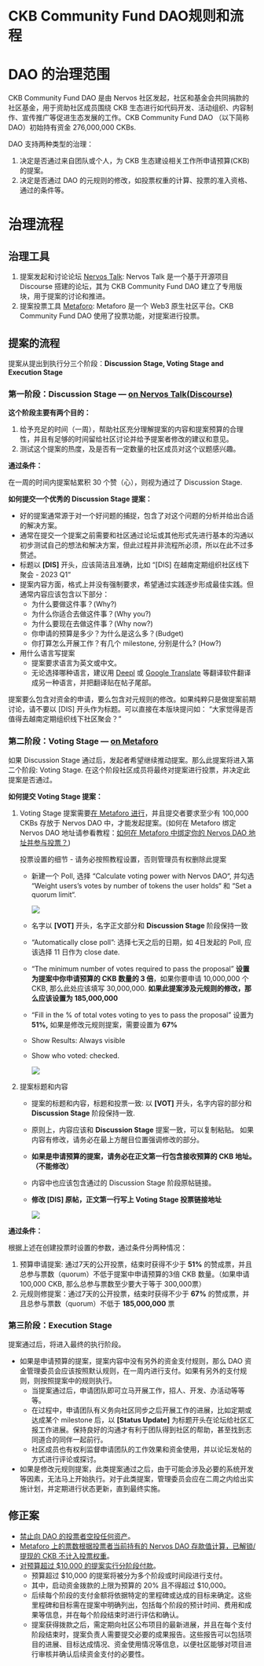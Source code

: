 # CKB Community Fund DAO规则和流程

# **DAO 的治理范围**

CKB Community Fund DAO 是由 Nervos 社区发起，社区和基金会共同捐款的社区基金，用于资助社区成员围绕 CKB 生态进行如代码开发、活动组织、内容制作、宣传推广等促进生态发展的工作。CKB Community Fund DAO （以下简称 DAO）初始持有资金 276,000,000 CKBs.

DAO 支持两种类型的治理：

1. 决定是否通过来自团队或个人，为 CKB 生态建设相关工作所申请预算(CKB)的提案。
2. 决定是否通过 DAO 的元规则的修改，如投票权重的计算、投票的准入资格、通过的条件等。

# 治理流程

## 治理工具

1. 提案发起和讨论论坛 [Nervos Talk](https://talk.nervos.org/c/ckb-community-fund-dao/65): Nervos Talk 是一个基于开源项目 Discourse 搭建的论坛，其为 CKB Community Fund DAO 建立了专用版块，用于提案的讨论和推进。
2. 提案投票工具 [Metaforo](https://dao.ckb.community/): Metaforo 是一个 Web3 原生社区平台。CKB Community Fund DAO 使用了投票功能，对提案进行投票。

## 提案的流程

提案从提出到执行分三个阶段：**Discussion Stage, Voting Stage and Execution Stage**

### 第一阶段：Discussion Stage — [on Nervos Talk(Discourse)](https://talk.nervos.org/c/ckb-community-fund-dao/65)

**这个阶段主要有两个目的：**

1. 给予充足的时间（一周），帮助社区充分理解提案的内容和提案预算的合理性，并且有足够的时间留给社区讨论并给予提案者修改的建议和意见。
2. 测试这个提案的热度，及是否有一定数量的社区成员对这个议题感兴趣。

**通过条件：**

在一周的时间内提案帖累积 30 个赞（心），则视为通过了 Discussion Stage.

**如何提交一个优秀的 Discussion Stage 提案：**

- 好的提案通常源于对一个好问题的捕捉，包含了对这个问题的分析并给出合适的解决方案。
- 通常在提交一个提案之前需要和社区通过论坛或其他形式先进行基本的沟通以初步测试自己的想法和解决方案，但此过程并非流程所必须，所以在此不过多赘述。
- 标题以 **[DIS]** 开头，应该简洁且准确，比如 “[DIS] 在越南定期组织社区线下聚会 - 2023 Q1“
- 提案内容方面，格式上并没有强制要求，希望通过实践逐步形成最佳实践。但通常内容应该包含以下部分：
    - 为什么要做这件事？(Why?)
    - 为什么你适合去做这件事？(Why you?)
    - 为什么要现在去做这件事？(Why now?)
    - 你申请的预算是多少？为什么是这么多？(Budget)
    - 你打算怎么开展工作？有几个 milestone, 分别是什么? (How?)
- 用什么语言写提案
    - 提案要求语言为英文或中文。
    - 无论选择哪种语言，建议用 [Deepl](https://www.deepl.com/translator) 或 [Google Translate](https://translate.google.com/) 等翻译软件翻译成另一种语言，并把翻译贴在帖子尾部。

提案要么包含对资金的申请，要么包含对元规则的修改。如果纯粹只是做提案前期讨论，请不要以 [DIS] 开头作为标题。可以直接在本版块提问如： “大家觉得是否值得去越南定期组织线下社区聚会？”

### 第二阶段：Voting Stage — [on Metaforo](https://dao.ckb.community/)

如果 Discussion Stage 通过后，发起者希望继续推动提案。那么此提案将进入第二个阶段: Voting Stage.  在这个阶段社区成员将最终对提案进行投票，并决定此提案是否通过。

**如何提交 Voting Stage 提案：**

1. Voting Stage 提案需要[在 Metaforo 进行](https://dao.ckb.community/)，并且提交者要求至少有 100,000 CKBs 存放于 Nervos DAO 中，才能发起提案。(如何在 Metaforo 绑定 Nervos DAO 地址请参看教程：[如何在 Metaforo 中绑定你的 Nervos DAO 地址并参与投票？](https://dao.ckb.community/thread/metaforo-nervos-dao-41912))

    投票设置的细节 - 请务必按照教程设置，否则管理员有权删除此提案

    - 新建一个 Poll, 选择 “Calculate voting power with Nervos DAO“, 并勾选 “Weight users’s votes by number of tokens the user holds“ 和 “Set a quorum limit“.


        ![](https://github.com/CKB-Community-Fund-DAO/rules/blob/main/assets/poll-setup-1.png?raw=true)

    - 名字以 **[VOT]** 开头，名字正文部分和 **Discussion Stage** 阶段保持一致
    - “Automatically close poll”: 选择七天之后的日期，如 4日发起的 Poll, 应该选择 11 日作为 close date.
    - “The minimum number of votes required to pass the proposal” **设置为提案中你申请预算的 CKB 数量的 3 倍**，如果你要申请 10,000,000 个 CKB, 那么此处应该填写 30,000,000. **如果此提案涉及元规则的修改，那么应该设置为 185,000,000**
    - “Fill in the % of total votes voting to yes to pass the proposal” 设置为 **51%,** 如果是修改元规则提案，需要设置为 **67%**
    - Show Results: Always visible
    - Show who voted: checked.

        ![](https://github.com/CKB-Community-Fund-DAO/rules/blob/main/assets/poll-setup-2.png?raw=true)


2. 提案标题和内容
    - 提案的标题和内容，标题和投票一致: 以 **[VOT]** 开头，名字内容的部分和 **Discussion Stage** 阶段保持一致.
    - 原则上，内容应该和 **Discussion Stage** 提案一致，可以复制粘贴。 如果内容有修改，请务必在最上方醒目位置强调修改的部分。
    - **如果是申请预算的提案，请务必在正文第一行包含接收预算的 CKB 地址。（不能修改）**
    - 内容中也应该包含通过的 Discussion Stage 阶段原帖链接。
    - **修改 [DIS] 原帖，正文第一行写上 Voting Stage 投票链接地址**

        ![](https://github.com/CKB-Community-Fund-DAO/rules/blob/main/assets/poll-setup-3.png?raw=true)

**通过条件：**

根据上述在创建投票时设置的参数，通过条件分两种情况：

1. 预算申请提案: 通过7天的公开投票，结束时获得不少于 **51%** 的赞成票，并且总参与票数（quorum）不低于提案中申请预算的3倍 CKB 数量。（如果申请 100,000 CKB, 那么总参与票数至少要大于等于 300,000票）
2. 元规则修提案：通过7天的公开投票，结束时获得不少于 **67%** 的赞成票，并且总参与票数（quorum）不低于 **185,000,000** 票

### 第三阶段：Execution Stage

提案通过后，将进入最终的执行阶段。

- 如果是申请预算的提案，提案内容中没有另外的资金支付规则，那么 DAO 资金管理委员会应该按照默认规则，在一周内进行支付。如果有另外的支付规则，则按照提案中的规则执行。
    - 当提案通过后，申请团队即可立马开展工作，招人、开发、办活动等等等。
    - 在过程中，申请团队有义务向社区同步之后开展工作的进展，比如定期或达成某个 milestone 后，以 **[Status Update]** 为标题开头在论坛给社区汇报工作进展。保持良好的沟通才有利于团队得到社区的帮助，甚至找到志同道合的同伴一起前行。
    - 社区成员也有权利监督申请团队的工作效果和资金使用，并以论坛发帖的方式进行评论或探讨。
- 如果是修改元规则提案，此类提案通过之后，由于可能会涉及必要的系统开发等因素，无法马上开始执行。对于此类提案，管理委员会应在二周之内给出实施计划，并定期进行状态更新，直到最终实施。

## 修正案

- [禁止向 DAO 的投票者空投任何资产](https://dao.ckb.community/thread/vot-ban-incentivized-voting-in-dao-43212)。
- [Metaforo 上的票数根据投票者当前持有的 Nervos DAO 存款值计算，已解锁/提现的 CKB 不计入投票权重](https://dao.ckb.community/thread/vot-changing-how-votes-are-calculated-43287)。
- [对预算超过 $10,000 的提案实行分阶段付款](https://dao.ckb.community/thread/vot-meta-rule-change-implement-staged-payments-for-proposals-with-a-budget-exceeding-10-000-10000-44725)。
    - 预算超过 $10,000 的提案将被分为多个阶段或时间段进行支付。
    - 其中，启动资金拨款的上限为预算的 20% 且不得超过 $10,000。
    - 后续每个阶段的支付金额将依据特定的里程碑或达成的目标来确定。这些里程碑和目标需在提案中明确列出，包括每个阶段的预计时间、费用和成果等信息，并在每个阶段结束时进行评估和确认。
    - 提案获得拨款之后，需定期向社区公布项目的最新进展，并且在每个支付阶段结束时，提案负责人需要提交必要的成果报告。这些报告可以包括项目的进展、目标达成情况、资金使用情况等信息，以便社区能够对项目进行审核并确认后续资金支付的必要性。
